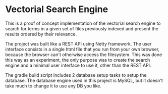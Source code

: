 Vectorial Search Engine
=======================

This is a proof of concept implementation of the vectorial search engine to
search for terms in a given set of files previously indexed and present the
results ordered by their relevance.

The project was built like a REST API using Netty framework. The user interface
consists in a single html file that you run from your own browser, because the
browser can't otherwise access the filesystem.
This was done this way as an experiment, the only purpose was to create the
search engine and a minimal user interface to use it, other than the REST API.

The gradle build script includes 2 database setup tasks to setup the database.
The database engine used in this project is MySQL, but it doesn't take much
to change it to use any DB you like.

